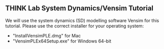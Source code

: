 ## THINK Lab System Dynamics/Vensim Tutorial

We will use the system dynamics (SD) modelling software Vensim for this tutorial.
Please use the correct installer for your operating system:
- "InstallVensimPLE.dmg" for Mac
- "VensimPLEx64Setup.exe" for Windows 64-bit
